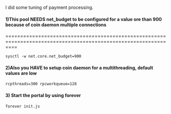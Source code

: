 I did some tuning of payment processing. 


#### 1)This pool NEEDS net_budget to be configured for a value ore than 900 because of coin daemon multiple connections
================================================================================================================

``
sysctl -w net.core.net_budget=900
``

#### 2)Also you HAVE to setup coin daemon for a multithreading, default values are low
``
rcpthreads=300
rpcworkqueue=128
``


#### 3) Start the portal by using forever

```bash
forever init.js
```


